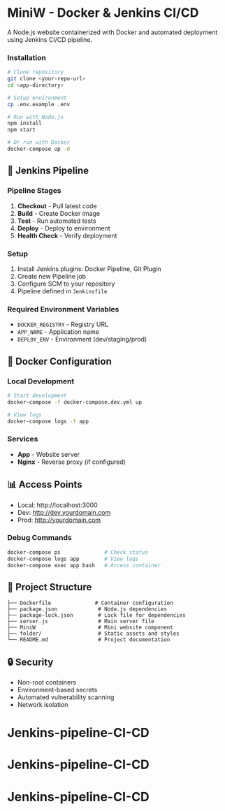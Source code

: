 # MiniW - Docker & Jenkins CI/CD

A Node.js website containerized with Docker and automated deployment using Jenkins CI/CD pipeline.



### Installation

```bash
# Clone repository
git clone <your-repo-url>
cd <app-directory>

# Setup environment
cp .env.example .env

# Run with Node.js
npm install
npm start

# Or run with Docker
docker-compose up -d
```

## 🔧 Jenkins Pipeline

### Pipeline Stages
1. **Checkout** - Pull latest code
2. **Build** - Create Docker image  
3. **Test** - Run automated tests
4. **Deploy** - Deploy to environment
5. **Health Check** - Verify deployment

### Setup
1. Install Jenkins plugins: Docker Pipeline, Git Plugin
2. Create new Pipeline job
3. Configure SCM to your repository
4. Pipeline defined in `Jenkinsfile`

### Required Environment Variables
- `DOCKER_REGISTRY` - Registry URL
- `APP_NAME` - Application name
- `DEPLOY_ENV` - Environment (dev/staging/prod)

## 🐳 Docker Configuration

### Local Development
```bash
# Start development
docker-compose -f docker-compose.dev.yml up

# View logs
docker-compose logs -f app
```

### Services
- **App** - Website server
- **Nginx** - Reverse proxy (if configured)

## 📊 Access Points
- Local: http://localhost:3000
- Dev: http://dev.yourdomain.com
- Prod: http://yourdomain.com


### Debug Commands
```bash
docker-compose ps              # Check status
docker-compose logs app        # View logs
docker-compose exec app bash   # Access container
```

## 📁 Project Structure
```
├── Dockerfile              # Container configuration
├── package.json             # Node.js dependencies
├── package-lock.json        # Lock file for dependencies
├── server.js                # Main server file
├── MiniW                    # Mini website component
├── folder/                  # Static assets and styles
└── README.md                # Project documentation
```

## 🔒 Security
- Non-root containers
- Environment-based secrets
- Automated vulnerability scanning
- Network isolation
# Jenkins-pipeline-CI-CD
# Jenkins-pipeline-CI-CD
# Jenkins-pipeline-CI-CD
